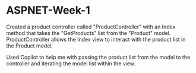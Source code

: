 # ASPNET-Week-1


Created a product controller called "ProductController" with an Index method that takes the "GetProducts" list from the "Product" model.
ProductController allows the Index view to interact with the product list in the Product model.


Used Copilot to help me with passing the product list from the model to the controller and iterating the model list within the view.
